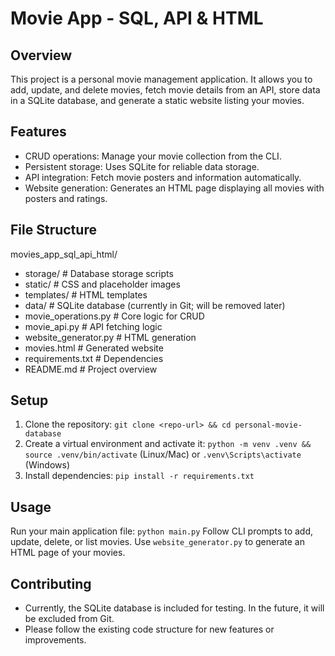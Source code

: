 # Movie App - SQL, API & HTML

## Overview
This project is a personal movie management application. 
It allows you to add, update, and delete movies, fetch movie details from an API, store data in a SQLite database, and generate a static website listing your movies.

## Features
- CRUD operations: Manage your movie collection from the CLI.
- Persistent storage: Uses SQLite for reliable data storage.
- API integration: Fetch movie posters and information automatically.
- Website generation: Generates an HTML page displaying all movies with posters and ratings.

## File Structure
movies_app_sql_api_html/
- storage/                 # Database storage scripts
- static/                  # CSS and placeholder images
- templates/               # HTML templates
- data/                    # SQLite database (currently in Git; will be removed later)
- movie_operations.py      # Core logic for CRUD
- movie_api.py             # API fetching logic
- website_generator.py     # HTML generation
- movies.html              # Generated website
- requirements.txt         # Dependencies
- README.md                # Project overview

## Setup
1. Clone the repository: `git clone <repo-url> && cd personal-movie-database`
2. Create a virtual environment and activate it: `python -m venv .venv && source .venv/bin/activate` (Linux/Mac) or `.venv\Scripts\activate` (Windows)
3. Install dependencies: `pip install -r requirements.txt`

## Usage
Run your main application file: `python main.py`
Follow CLI prompts to add, update, delete, or list movies. Use `website_generator.py` to generate an HTML page of your movies.

## Contributing
- Currently, the SQLite database is included for testing. In the future, it will be excluded from Git.
- Please follow the existing code structure for new features or improvements.
